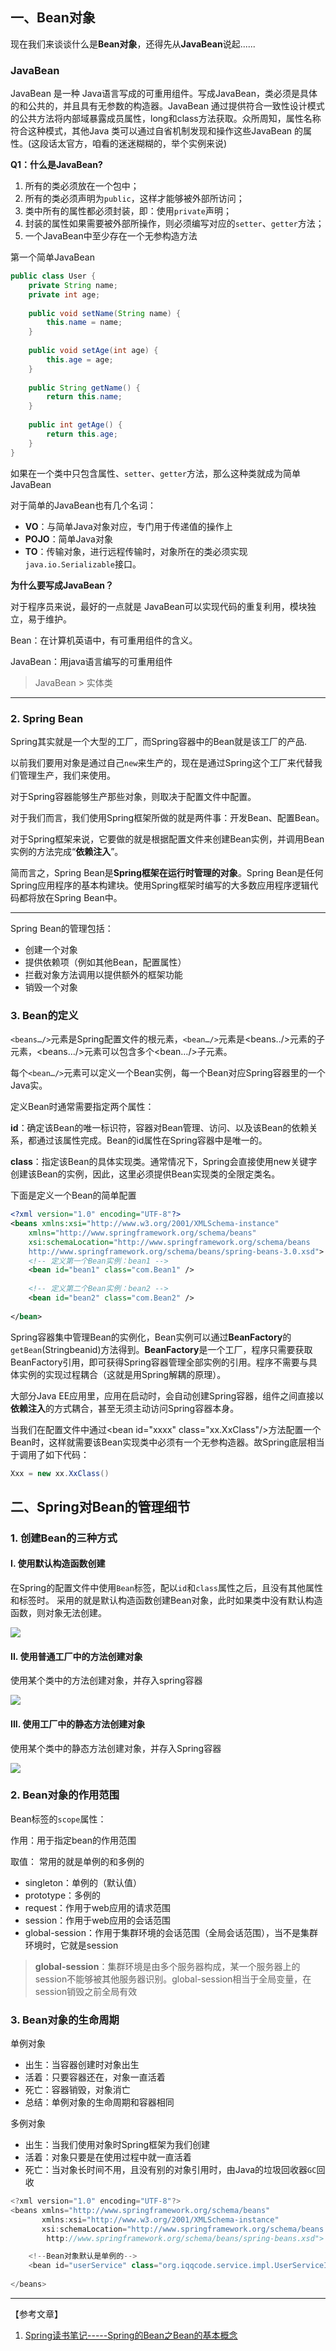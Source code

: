## 一、Bean对象

现在我们来谈谈什么是**Bean对象**，还得先从**JavaBean**说起......

### JavaBean

JavaBean 是一种 Java语言写成的可重用组件。写成JavaBean，类必须是具体的和公共的，并且具有无参数的构造器。JavaBean 通过提供符合一致性设计模式的公共方法将内部域暴露成员属性，long和class方法获取。众所周知，属性名称符合这种模式，其他Java 类可以通过自省机制发现和操作这些JavaBean 的属性。(这段话太官方，咱看的迷迷糊糊的，举个实例来说)

**Q1：什么是JavaBean?**

1. 所有的类必须放在一个包中；
2. 所有的类必须声明为`public`，这样才能够被外部所访问；
3. 类中所有的属性都必须封装，即：使用`private`声明；
4. 封装的属性如果需要被外部所操作，则必须编写对应的`setter`、`getter`方法；
5. 一个JavaBean中至少存在一个无参构造方法

第一个简单JavaBean

```java
public class User {
    private String name;
    private int age;
    
    public void setName(String name) {
        this.name = name;    
    }   
    
    public void setAge(int age) {
        this.age = age;    
    }
    
    public String getName() {
        return this.name;    
    }
    
    public int getAge() {
        return this.age;    
    }
}
```

如果在一个类中只包含属性、`setter`、`getter`方法，那么这种类就成为简单JavaBean

对于简单的JavaBean也有几个名词：

- **VO**：与简单Java对象对应，专门用于传递值的操作上
- **POJO**：简单Java对象
- **TO**：传输对象，进行远程传输时，对象所在的类必须实现`java.io.Serializable`接口。

**为什么要写成JavaBean？**

对于程序员来说，最好的一点就是 JavaBean可以实现代码的重复利用，模块独立，易于维护。

Bean：在计算机英语中，有可重用组件的含义。

 JavaBean：用java语言编写的可重用组件

> JavaBean > 实体类

------

### 2. Spring Bean

Spring其实就是一个大型的工厂，而Spring容器中的Bean就是该工厂的产品.

 以前我们要用对象是通过自己`new`来生产的，现在是通过Spring这个工厂来代替我们管理生产，我们来使用。

对于Spring容器能够生产那些对象，则取决于配置文件中配置。

对于我们而言，我们使用Spring框架所做的就是两件事：开发Bean、配置Bean。

对于Spring框架来说，它要做的就是根据配置文件来创建Bean实例，并调用Bean实例的方法完成“**依赖注入**”。

简而言之，Spring Bean是**Spring框架在运行时管理的对象**。Spring Bean是任何Spring应用程序的基本构建块。使用Spring框架时编写的大多数应用程序逻辑代码都将放在Spring Bean中。

------

Spring Bean的管理包括：

- 创建一个对象
- 提供依赖项（例如其他Bean，配置属性）
- 拦截对象方法调用以提供额外的框架功能
- 销毁一个对象

### 3. Bean的定义

`<beans…/>`元素是Spring配置文件的根元素，`<bean…/>`元素是<beans../>元素的子元素，<beans…/>元素可以包含多个<bean…/>子元素。

每个`<bean…/>`元素可以定义一个Bean实例，每一个Bean对应Spring容器里的一个Java实。

定义Bean时通常需要指定两个属性：

**id**：确定该Bean的唯一标识符，容器对Bean管理、访问、以及该Bean的依赖关系，都通过该属性完成。Bean的id属性在Spring容器中是唯一的。    

**class**：指定该Bean的具体实现类。通常情况下，Spring会直接使用new关键字创建该Bean的实例，因此，这里必须提供Bean实现类的全限定类名。

下面是定义一个Bean的简单配置

```xml
<?xml version="1.0" encoding="UTF-8"?>
<beans xmlns:xsi="http://www.w3.org/2001/XMLSchema-instance"
	xmlns="http://www.springframework.org/schema/beans"
	xsi:schemaLocation="http://www.springframework.org/schema/beans
	http://www.springframework.org/schema/beans/spring-beans-3.0.xsd">
	<!-- 定义第一个Bean实例：bean1 -->
	<bean id="bean1" class="com.Bean1" />
	
	<!-- 定义第二个Bean实例：bean2 -->
	<bean id="bean2" class="com.Bean2" />
	
</bean>
```

Spring容器集中管理Bean的实例化，Bean实例可以通过**BeanFactory**的`getBean`(Stringbeanid)方法得到。**BeanFactory**是一个工厂，程序只需要获取BeanFactory引用，即可获得Spring容器管理全部实例的引用。程序不需要与具体实例的实现过程耦合（这就是用Spring解耦的原理）。

大部分Java EE应用里，应用在启动时，会自动创建Spring容器，组件之间直接以**依赖注入**的方式耦合，甚至无须主动访问Spring容器本身。

 当我们在配置文件中通过\<bean id="xxxx" class="xx.XxClass"/>方法配置一个Bean时，这样就需要该Bean实现类中必须有一个无参构造器。故Spring底层相当于调用了如下代码：

```java
Xxx = new xx.XxClass()
```

## 二、Spring对Bean的管理细节

### 1. 创建Bean的三种方式

#### I. 使用默认构造函数创建

 在Spring的配置文件中使用`Bean`标签，配以`id`和`class`属性之后，且没有其他属性和标签时。 采用的就是默认构造函数创建Bean对象，此时如果类中没有默认构造函数，则对象无法创建。

![](https://iqqcode-blog.oss-cn-beijing.aliyuncs.com/img/20200425190928.png)



#### II. 使用普通工厂中的方法创建对象

使用某个类中的方法创建对象，并存入spring容器

![](https://iqqcode-blog.oss-cn-beijing.aliyuncs.com/img/20200425191102.png)

#### III. 使用工厂中的静态方法创建对象

使用某个类中的静态方法创建对象，并存入Spring容器

![](https://iqqcode-blog.oss-cn-beijing.aliyuncs.com/img/20200425191216.png)

### 2. Bean对象的作用范围

Bean标签的`scope`属性：

作用：用于指定bean的作用范围

取值： 常用的就是单例的和多例的        

- singleton：单例的（默认值）
- prototype：多例的
- request：作用于web应用的请求范围
- session：作用于web应用的会话范围
- global-session：作用于集群环境的会话范围（全局会话范围），当不是集群环境时，它就是session

> **global-session**：集群环境是由多个服务器构成，某一个服务器上的session不能够被其他服务器识别。global-session相当于全局变量，在session销毁之前全局有效

### 3. Bean对象的生命周期

  单例对象

- 出生：当容器创建时对象出生
- 活着：只要容器还在，对象一直活着
- 死亡：容器销毁，对象消亡
- 总结：单例对象的生命周期和容器相同        

多例对象

- 出生：当我们使用对象时Spring框架为我们创建
- 活着：对象只要是在使用过程中就一直活着
- 死亡：当对象长时间不用，且没有别的对象引用时，由Java的垃圾回收器`GC`回收

```java
<?xml version="1.0" encoding="UTF-8"?>
<beans xmlns="http://www.springframework.org/schema/beans"
       xmlns:xsi="http://www.w3.org/2001/XMLSchema-instance"
       xsi:schemaLocation="http://www.springframework.org/schema/beans
        http://www.springframework.org/schema/beans/spring-beans.xsd">

    <!--Bean对象默认是单例的-->
    <bean id="userService" class="org.iqqcode.service.impl.UserServiceImpl"/>
        
</beans>
```



------------------------

【参考文章】

1. [Spring读书笔记-----Spring的Bean之Bean的基本概念](https://blog.csdn.net/chenssy/article/details/8222744?ops_request_misc=%257B%2522request%255Fid%2522%253A%2522158778781619725256731003%2522%252C%2522scm%2522%253A%252220140713.130102334..%2522%257D&request_id=158778781619725256731003&biz_id=0&utm_source=distribute.pc_search_result.none-task-blog-2~all~baidu_landing_v2~default-3)